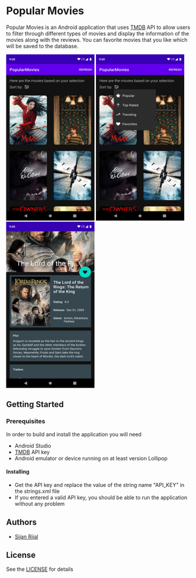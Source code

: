 # Popular Movies
Popular Movies is an Android application that uses [TMDB](https://www.themoviedb.org/) API to allow users to filter through different types of movies and display the information of the movies along with the reviews. You can favorite movies that you like which will be saved to the database.

<img src ="https://github.com/sijanr/popular-movies/blob/master/screenshots/1.png" width="240" height="450">&nbsp;<img src ="https://github.com/sijanr/popular-movies/blob/master/screenshots/2.png" width="240" height="450">
<img src ="https://github.com/sijanr/popular-movies/blob/master/screenshots/3.png" width="240" height="450">

## Getting Started

### Prerequisites
In order to build and install the application you will need
* Android Studio
* [TMDB](https://www.themoviedb.org/) API key
* Android emulator or device running on at least version Lollipop

#### Installing
* Get the API key and replace the value of the string name "API_KEY" in the strings.xml file
* If you entered a valid API key, you should be able to run the application without any problem

## Authors
* [Sijan Rijal](https://github.com/sijanr)

## License
See the [LICENSE](/LICENSE) for details
